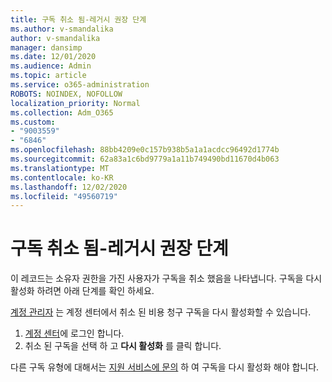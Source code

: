 ```yaml
---
title: 구독 취소 됨-레거시 권장 단계
ms.author: v-smandalika
author: v-smandalika
manager: dansimp
ms.date: 12/01/2020
ms.audience: Admin
ms.topic: article
ms.service: o365-administration
ROBOTS: NOINDEX, NOFOLLOW
localization_priority: Normal
ms.collection: Adm_O365
ms.custom:
- "9003559"
- "6846"
ms.openlocfilehash: 88bb4209e0c157b938b5a1a1acdcc96492d1774b
ms.sourcegitcommit: 62a83a1c6bd9779a1a11b749490bd11670d4b063
ms.translationtype: MT
ms.contentlocale: ko-KR
ms.lasthandoff: 12/02/2020
ms.locfileid: "49560719"
---
```

# <a name="subscription-cancelled---legacy---recommended-steps"></a>구독 취소 됨-레거시 권장 단계

이 레코드는 소유자 권한을 가진 사용자가 구독을 취소 했음을 나타냅니다. 구독을 다시 활성화 하려면 아래 단계를 확인 하세요.

[계정 관리자](https://docs.microsoft.com/azure/cost-management-billing/manage/billing-subscription-transfer?WT.mc_id=Portal-Microsoft_Azure_Support#whoisaa) 는 계정 센터에서 취소 된 비용 청구 구독을 다시 활성화할 수 있습니다.

1. [계정 센터](https://account.azure.com/Subscriptions)에 로그인 합니다.
2. 취소 된 구독을 선택 하 고 **다시 활성화** 를 클릭 합니다.

다른 구독 유형에 대해서는 [지원 서비스에 문의](https://ms.portal.azure.com/#blade/Microsoft_Azure_Support/HelpAndSupportBlade/overview) 하 여 구독을 다시 활성화 해야 합니다.
